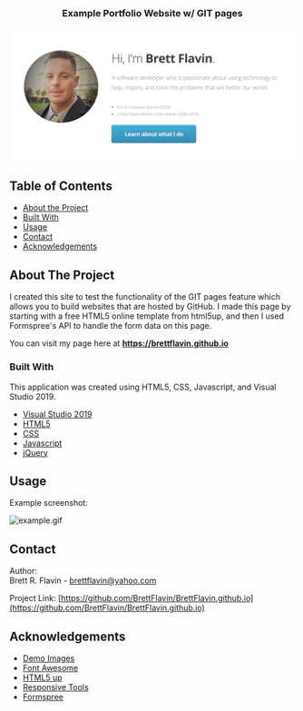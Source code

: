 
<!-- PROJECT LOGO -->
<br />
 <h3 align="center">Example Portfolio Website w/ GIT pages</h3>

<p align="center">
  <a href="https://brettflavin.github.io">
    <img src="https://github.com/BrettFlavin/BrettFlavin.github.io/blob/master/screen1.PNG" alt="screenshot">
  </a> 
</p>



<!-- TABLE OF CONTENTS -->
## Table of Contents

* [About the Project](#about-the-project)
* [Built With](#built-with)
* [Usage](#usage)
* [Contact](#contact)
* [Acknowledgements](#acknowledgements)



<!-- ABOUT THE PROJECT -->
## About The Project

I created this site to test the functionality of the GIT pages feature which allows you to build websites that are hosted by GitHub. I made this page by starting with a free HTML5 online template from html5up, and then I used Formspree's API to handle the form data on this page. 

You can visit my page here at **https://brettflavin.github.io**



<!-- BUILT WITH -->
### Built With

This application was created using HTML5, CSS, Javascript, and Visual Studio 2019. 

* [Visual Studio 2019](https://visualstudio.microsoft.com/vs/HTML5)
* [HTML5](https://developer.mozilla.org/en-US/docs/Web/Guide/HTML/HTML5)
* [CSS](https://developer.mozilla.org/en-US/docs/Web/CSSJa)
* [Javascript](https://www.javascript.com/jQuery)
* [jQuery](https://jquery.com/)



<!-- USAGE EXAMPLES -->
## Usage

Example screenshot:

![example.gif](https://github.com/BrettFlavin/BrettFlavin.github.io/blob/master/example.gif)   



<!-- CONTACT -->
## Contact

Author:
<br />
Brett R. Flavin - brettflavin@yahoo.com

Project Link: [https://github.com/BrettFlavin/BrettFlavin.github.io](https://github.com/BrettFlavin/BrettFlavin.github.io)



<!-- ACKNOWLEDGEMENTS -->
## Acknowledgements
* [Demo Images](unsplash.com)
* [Font Awesome](fontawesome.io)
* [HTML5 up](https://html5up.net/)
* [Responsive Tools](github.com/ajlkn/responsive-tools)
* [Formspree](https://formspree.io/)

